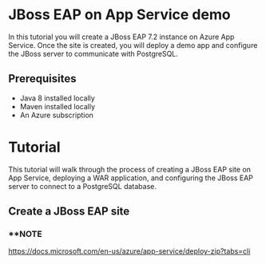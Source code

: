 # JBoss EAP on App Service demo

In this tutorial you will create a JBoss EAP 7.2 instance on Azure App Service. Once the site is created, you will deploy a demo app and configure the JBoss server to communicate with PostgreSQL.


## Prerequisites

- Java 8 installed locally
- Maven installed locally
- An Azure subscription


# Tutorial

This tutorial will walk through the process of creating a JBoss EAP site on App Service, deploying a WAR application, and configuring the JBoss EAP server to connect to a PostgreSQL database.


## Create a JBoss EAP site



### **NOTE

https://docs.microsoft.com/en-us/azure/app-service/deploy-zip?tabs=cli




